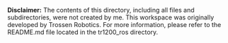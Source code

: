 **Disclaimer:**
The contents of this directory, including all files and subdirectories, were not created by me. This workspace was originally developed by Trossen Robotics. For more information, please refer to the README.md file located in the tr1200_ros directory.
